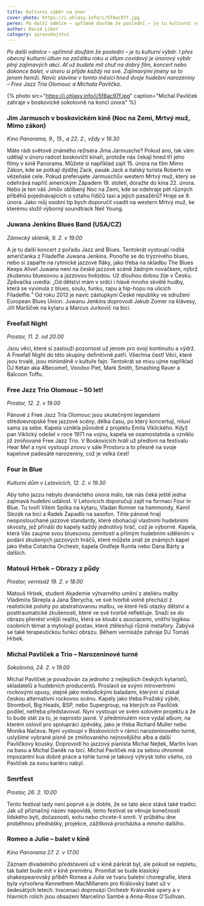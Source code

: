 ```yaml
---
title: Kulturní výběr na únor
cover-photo: https://i.ohlasy.info/i/5f8ac97f.jpg
perex: Po další odmlce – upřímně doufám že poslední – je tu kulturní výběr. I přes obecný kulturní útlum na začátku roku a útlum covidový je únorový výběr plný zajímavých akcí. Ať už budete mít chuť na dobrý film, koncert nebo dokonce balet, v únoru si přijde každý na své.
author: David Liber
category: zpravodajství
---
```


*Po další odmlce – upřímně doufám že poslední – je tu kulturní výběr. I přes obecný kulturní útlum na začátku roku a útlum covidový je únorový výběr plný zajímavých akcí. Ať už budete mít chuť na dobrý film, koncert nebo dokonce balet, v únoru si přijde každý na své. Zajímavými jmény se to jenom hemží. Navíc slavíme v tomto měsíci hned dvoje hudební narozeniny – Free Jazz Tria Olomouc a Michala Pavlíčka.*

{% photo src="https://i.ohlasy.info/i/5f8ac97f.jpg" caption="Michal Pavlíček zahraje v boskovické sokolovně na konci února" %}

### Jim Jarmusch v boskovickém kině (Noc na Zemi, Mrtvý muž, Mimo zákon)

*Kino Panorama, 9., 15., a 22. 2., vždy v 19.30*

Máte rádi světově známého režiséra Jima Jarmusche? Pokud ano, tak vám udělají v únoru radost boskovičtí kinaři, protože nás čekají hned tři jeho filmy v kině Panorama. Můžete si například zajít 15. února na film Mimo Zákon, kde se potkají dýdžej Zack, pasák Jack a italský turista Roberto ve vězeňské cele. Pokud preferujete Jarmuschův western Mrtvý muž, který se odehrává napříč americkým Západem 19. století, doražte do kina 22. února. Nebo je ten váš Jimův oblíbený Noc na Zemi, kde se odehraje pět různých příběhů pojednávajících o vztahu řidičů taxi a jejich pasažérů? Hraje se 9. února. Jako můj osobní tip bych doporučil vsadit na western Mrtvý muž, ke kterému složil výborný soundtrack Neil Young.

### Juwana Jenkins Blues Band (USA/CZ)

*Zámecký skleník, 9. 2. v 19.00*

A je tu další koncert z pořadu Jazz and Blues. Tentokrát vystoupí rodilá američanka z Filadelfie Juwana Jenkins. Ponořte se do trýznivého blues, nebo si zapařte na rytmické jazzové fláky, jako třeba na skladbu The Blues Keeps Alive! Juwana není na české jazzové scéně žádným nováčkem, nýbrž zkušenou bluesovou a jazzovou hvězdou. Už dlouhou dobou žije v Česku. Zpěvačka uvedla: „Od dětství mám v srdci i hlavě mnoho skvělé hudby, která se vyvinula z blues, soulu, funku, rapu a hip-hopu na ulicích Filadelfie.“ Od roku 2013 je navíc zástupkyní České republiky ve sdružení European Blues Union. Juwanu Jenkins doprovodí Jakub Zomer na klávesy, Jiří Maršíček na kytaru a Marcus Jurkovič na bicí. 

### Freefall Night

*Prostor, 11. 2. od 20.00*

Jsou věci, které si zaslouží pozornost už jenom pro svoji kontinuitu a výdrž. A Freefall Night do této skupiny definitivně patří. Všechna čest! Věci, které jsou trvalé, jsou minimálně v kultuře fajn. Tentokrát se mixu ujme například DJ Ketan aka 4Become1, Voodoo Piet, Mark Smith, Smashing Raver a Balcoon Toffu. 

### Free Jazz Trio Olomouc – 50 let!

*Prostor, 12\. 2. v 19.00*

Pánové z Free Jazz Tria Olomouc jsou skutečnými legendami středoevropské free jazzové scény, délka času, po který koncertují, mluví sama za sebe. Kapela vznikla původně z projektu Emila Viklického. Když pan Viklický odešel v roce 1971 na vojnu, kapela se osamostatnila a vzniklo již zmiňované Free Jazz Trio. V Boskovicích hráli už předloni na festivalu Hear Me! a nyní vystoupí znovu v sále Prostoru a to přesně na svoje kapelové padesáté narozeniny, což je velká čest!

### Four in Blue

*Kulturní dům v Letovicích, 12. 2. v 19.30*

Aby toho jazzu nebylo dvanáctého února málo, tak nás čeká ještě jedna zajímavá hudební událost. V Letovicích doporučuji zajít na formaci Four in Blue. Tu tvoří Vilém Spilka na kytaru, Vladan Ronner na hammondy, Kamil Slezák na bicí a Radek Zapadlo na saxofon. Tihle pánové hrají neoposlouchané jazzové standardy, které obohacují vlastními hudebními skvosty, jež přináší do kapely každý jednotlivý hráč, což je výborné. Kapela, která Vás zaujme svou bluesovou zemitostí a přímým hudebním sdělením v podání zkušených jazzových hráčů, které můžete znát ze známých kapel jako třeba Cotatcha Orchestr, kapela Ondřeje Rumla nebo Dana Bárty a dalších. 

### Matouš Hrbek – Obrazy z půdy

*Prostor, vernisáž 19. 2. v 18.00*

Matouš Hrbek, student Akademie výtvarného umění z ateliéru malby Vladimíra Skrepla a Jana Šterycha, ve své tvorbě volně přechází z realistické polohy po abstrahovanou malbu, ve které řeší otázky dětství a posttraumatické zkušenosti, které ve své tvorbě reflektuje. Snaží se do obrazu přenést vnější realitu, která se kloubí s asociacemi, vnitřní logikou osobních témat a mytologií postav, které ztělesňují různé metafory. Zabývá se také terapeutickou funkcí obrazu. Během vernisáže zahraje DJ Tomáš Hrbek. 

### Michal Pavlíček a Trio – Narozeninové turné

*Sokolovna, 24. 2. v 19.00*

Michal Pavlíček je považován za jednoho z nejlepších českých kytaristů, skladatelů a hudebních producentů. Proslavil se svými introvertními rockovými opusy, stejně jako melodickými baladami, kterými si získal českou alternativní rockovou scénu. Kapely jako třeba Pražský výběr, Stromboli, Big Heads, BSP, nebo Supergroup, na kterých se Pavlíček podílel, netřeba představovat. Nyní vystoupí ve svém solovém projektu a že to bude stát za to, je naprosto jasné. V předminulém roce vydal album, na kterém oslovil pro spolupráci zpěváky, jako je třeba Richard Muller nebo Monika Načeva. Nyní vystoupí v Boskovicích v rámci narozeninového turné, uslyšíme vybrané písně ze zmiňovaného nejnovějšího alba a další Pavlíčkovy kousky. Doprovodí ho jazzový pianista Michal Nejtek, Martin Ivan na basu a Michal Daněk na bicí. Michal Pavlíček má za sebou ohromně impozantní kus dobré práce a tohle turné je takový výtrysk toho všeho, co Pavlíček za svou kariéru nabyl. 

### Smrtfest

*Prostor, 26. 2. 10.00*

Tento festival tady není poprvé a je dobře, že se tato akce stává také tradicí. Jak už příznačný název napovídá, tento festival se věnuje konečnosti lidského bytí, dočasnosti, exitu nebo chcete-li smrti. V průběhu dne proběhnou přednášky, projekce, zážitková procházka a mnoho dalšího.

### Romeo a Julie – balet v kině

*Kino Panorama 27. 2. v 17.00*

Záznam divadelního představení už v kině párkrát byl, ale pokud se nepletu, tak balet bude mít v kině premiéru. Promítat se bude klasický shakespearovský příběh Romea a Julie ve tvaru baletní choregrafie, která byla vytvořena Kennethem MacMillanem pro Královský balet už v šedesátých letech. Inscenaci doprovází Orchestr Královské opery a v hlavních rolích jsou obsazeni Marcelino Sambé a Anna-Rose O’Sullivan.
